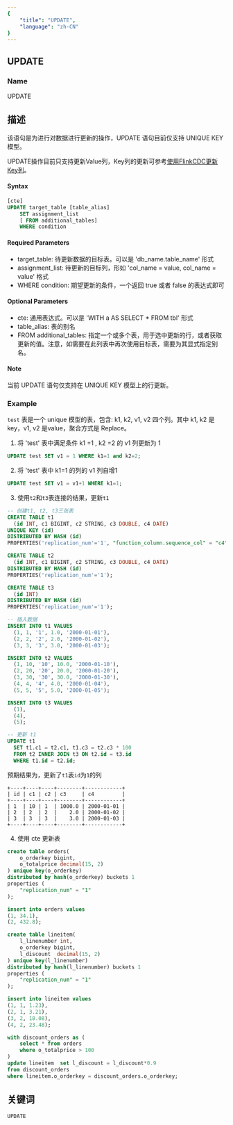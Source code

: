 ```yaml
---
{
    "title": "UPDATE",
    "language": "zh-CN"
}
---
```


<!--
Licensed to the Apache Software Foundation (ASF) under one
or more contributor license agreements.  See the NOTICE file
distributed with this work for additional information
regarding copyright ownership.  The ASF licenses this file
to you under the Apache License, Version 2.0 (the
"License"); you may not use this file except in compliance
with the License.  You may obtain a copy of the License at

  http://www.apache.org/licenses/LICENSE-2.0

Unless required by applicable law or agreed to in writing,
software distributed under the License is distributed on an
"AS IS" BASIS, WITHOUT WARRANTIES OR CONDITIONS OF ANY
KIND, either express or implied.  See the License for the
specific language governing permissions and limitations
under the License.
-->

## UPDATE

### Name

UPDATE

## 描述

该语句是为进行对数据进行更新的操作，UPDATE 语句目前仅支持 UNIQUE KEY 模型。

UPDATE操作目前只支持更新Value列，Key列的更新可参考[使用FlinkCDC更新Key列](../../../../ecosystem/flink-doris-connector.md#使用flinkcdc更新key列)。

#### Syntax

```sql
[cte]
UPDATE target_table [table_alias]
    SET assignment_list
    [ FROM additional_tables]
    WHERE condition
```

#### Required Parameters

+ target_table: 待更新数据的目标表。可以是 'db_name.table_name' 形式
+ assignment_list: 待更新的目标列，形如 'col_name = value, col_name = value' 格式
+ WHERE condition: 期望更新的条件，一个返回 true 或者 false 的表达式即可

#### Optional Parameters

+ cte: 通用表达式。可以是 'WITH a AS SELECT * FROM tbl' 形式
+ table_alias: 表的别名
+ FROM additional_tables: 指定一个或多个表，用于选中更新的行，或者获取更新的值。注意，如需要在此列表中再次使用目标表，需要为其显式指定别名。

#### Note

当前 UPDATE 语句仅支持在 UNIQUE KEY 模型上的行更新。

### Example

`test` 表是一个 unique 模型的表，包含: k1, k2, v1, v2  四个列。其中 k1, k2 是 key，v1, v2 是value，聚合方式是 Replace。

1. 将 'test' 表中满足条件 k1 =1 , k2 =2 的 v1 列更新为 1

```sql
UPDATE test SET v1 = 1 WHERE k1=1 and k2=2;
```

2. 将 'test' 表中 k1=1 的列的 v1 列自增1

```sql
UPDATE test SET v1 = v1+1 WHERE k1=1;
```

3. 使用`t2`和`t3`表连接的结果，更新`t1`

```sql
-- 创建t1, t2, t3三张表
CREATE TABLE t1
  (id INT, c1 BIGINT, c2 STRING, c3 DOUBLE, c4 DATE)
UNIQUE KEY (id)
DISTRIBUTED BY HASH (id)
PROPERTIES('replication_num'='1', "function_column.sequence_col" = "c4");

CREATE TABLE t2
  (id INT, c1 BIGINT, c2 STRING, c3 DOUBLE, c4 DATE)
DISTRIBUTED BY HASH (id)
PROPERTIES('replication_num'='1');

CREATE TABLE t3
  (id INT)
DISTRIBUTED BY HASH (id)
PROPERTIES('replication_num'='1');

-- 插入数据
INSERT INTO t1 VALUES
  (1, 1, '1', 1.0, '2000-01-01'),
  (2, 2, '2', 2.0, '2000-01-02'),
  (3, 3, '3', 3.0, '2000-01-03');

INSERT INTO t2 VALUES
  (1, 10, '10', 10.0, '2000-01-10'),
  (2, 20, '20', 20.0, '2000-01-20'),
  (3, 30, '30', 30.0, '2000-01-30'),
  (4, 4, '4', 4.0, '2000-01-04'),
  (5, 5, '5', 5.0, '2000-01-05');

INSERT INTO t3 VALUES
  (1),
  (4),
  (5);

-- 更新 t1
UPDATE t1
  SET t1.c1 = t2.c1, t1.c3 = t2.c3 * 100
  FROM t2 INNER JOIN t3 ON t2.id = t3.id
  WHERE t1.id = t2.id;
```

预期结果为，更新了`t1`表`id`为`1`的列

```
+----+----+----+--------+------------+
| id | c1 | c2 | c3     | c4         |
+----+----+----+--------+------------+
| 1  | 10 | 1  | 1000.0 | 2000-01-01 |
| 2  | 2  | 2  |    2.0 | 2000-01-02 |
| 3  | 3  | 3  |    3.0 | 2000-01-03 |
+----+----+----+--------+------------+
```

4. 使用 cte 更新表

```sql
create table orders(
    o_orderkey bigint,
    o_totalprice decimal(15, 2)
) unique key(o_orderkey)
distributed by hash(o_orderkey) buckets 1 
properties (
    "replication_num" = "1"
);

insert into orders values
(1, 34.1),
(2, 432.8);

create table lineitem(
    l_linenumber int,
    o_orderkey bigint,
    l_discount  decimal(15, 2)
) unique key(l_linenumber)
distributed by hash(l_linenumber) buckets 1 
properties (
    "replication_num" = "1"
);

insert into lineitem values
(1, 1, 1.23),
(2, 1, 3.21),
(3, 2, 18.08),
(4, 2, 23.48);

with discount_orders as (
    select * from orders 
    where o_totalprice > 100
)
update lineitem  set l_discount = l_discount*0.9
from discount_orders 
where lineitem.o_orderkey = discount_orders.o_orderkey;
```

## 关键词

    UPDATE
